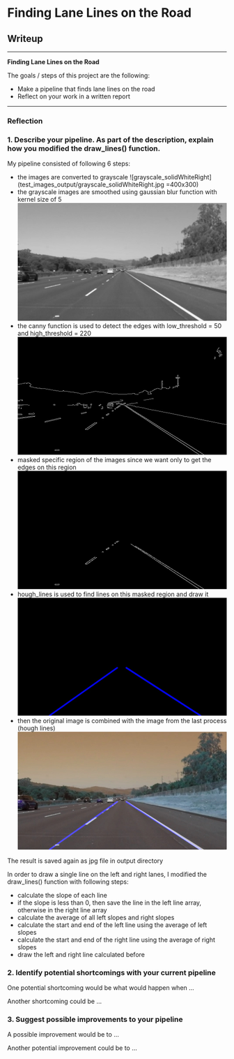 # **Finding Lane Lines on the Road** 

## Writeup

---

**Finding Lane Lines on the Road**

The goals / steps of this project are the following:
* Make a pipeline that finds lane lines on the road
* Reflect on your work in a written report


[//]: # (Image References)

[image1]: ./examples/grayscale.jpg "Grayscale"

---

### Reflection

### 1. Describe your pipeline. As part of the description, explain how you modified the draw_lines() function.

My pipeline consisted of following 6 steps:
- the images are converted to grayscale 
![grayscale_solidWhiteRight](test_images_output/grayscale_solidWhiteRight.jpg =400x300)
- the grayscale images are smoothed using gaussian blur function with kernel size of 5
![grayscale_blur_solidWhiteRight](test_images_output/grayscale_blur_solidWhiteRight.jpg)
- the canny function is used to detect the edges with low_threshold = 50 and high_threshold = 220
![edges_solidWhiteRight](test_images_output/edges_solidWhiteRight.jpg)
- masked specific region of the images since we want only to get the edges on this region
![edges_masked_solidWhiteRight](test_images_output/edges_masked_solidWhiteRight.jpg)
- hough_lines is used to find lines on this masked region and draw it
![img_line_solidWhiteRight](test_images_output/img_line_solidWhiteRight.jpg)
- then the original image is combined with the image from the last process (hough lines) 
![solidWhiteRight](test_images_output/solidWhiteRight.jpg)

The result is saved again as jpg file in output directory

In order to draw a single line on the left and right lanes, I modified the draw_lines() function with 
following steps:
- calculate the slope of each line
- if the slope is less than 0, then save the line in the left line array, otherwise in the right line array
- calculate the average of all left slopes and right slopes
- calculate the start and end of the left line using the average of left slopes
- calculate the start and end of the right line using the average of right slopes
- draw the left and right line calculated before



### 2. Identify potential shortcomings with your current pipeline


One potential shortcoming would be what would happen when ... 

Another shortcoming could be ...


### 3. Suggest possible improvements to your pipeline

A possible improvement would be to ...

Another potential improvement could be to ...
